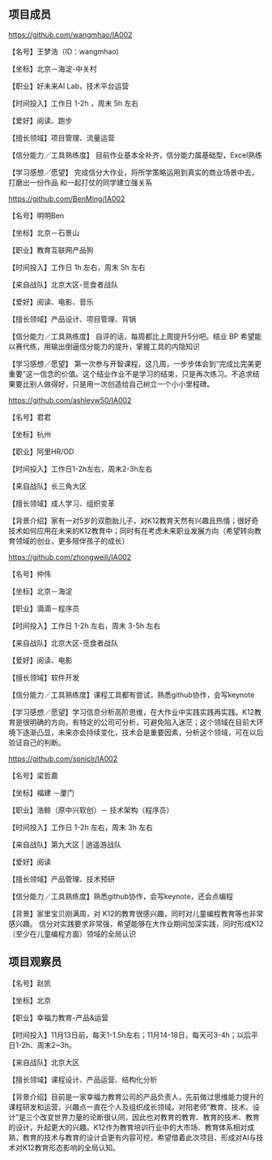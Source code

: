 
## 项目成员

https://github.com/wangmhao/IA002

【名号】王梦浩（ID：wangmhao)

【坐标】北京－海淀-中关村

【职业】好未来AI Lab，技术平台运营

【时间投入】工作日 1-2h ，周末 5h 左右

【爱好】阅读、跑步

【擅长领域】项目管理、流量运营

【信分能力／工具熟练度】
目前作业基本全补齐，信分能力属基础型，Excel熟练

【学习感想／愿望】
完成信分大作业，将所学策略运用到真实的商业场景中去，打磨出一份作品
和一起打仗的同学建立强关系

https://github.com/BenMing/IA002

【名号】明明Ben

【坐标】北京－石景山

【职业】教育互联网产品狗

【时间投入】工作日 1h 左右，周末 5h 左右

【来自战队】北京大区-觅食者战队

【爱好】阅读、电影、音乐

【擅长领域】产品设计、项目管理、背锅

【信分能力／工具熟练度】
自评的话，每周都比上周提升5分吧。结业 BP 希望能以赛代练，用输出倒逼信分能力的提升，掌握工具的内隐知识

【学习感想／愿望】
第一次参与开智课程，这几周，一步步体会到“完成比完美更重要”这一信念的价值。这个结业作业不是学习的结束，只是再次练习。不追求结果要比别人做得好，只是用一次创造给自己树立一个小小里程碑。


https://github.com/ashleyw50/IA002

【名号】君君

【坐标】杭州

【职业】阿里HR/OD

【时间投入】工作日1-2h左右，周末2-3h左右

【来自战队】长三角大区

【擅长领域】成人学习、组织变革

【背景介绍】家有一对5岁的双胞胎儿子，对K12教育天然有兴趣且热情；很好奇技术如何应用在未来的K12教育中；同时有在考虑未来职业发展方向（希望转向教育领域的创业，更多陪伴孩子的成长）


https://github.com/zhongweili/IA002

【名号】仲伟

【坐标】北京－海淀

【职业】滴滴－程序员

【时间投入】工作日 1-2h 左右，周末 3-5h 左右

【来自战队】北京大区-觅食者战队

【爱好】阅读、电影

【擅长领域】软件开发

【信分能力／工具熟练度】课程工具都有尝试，熟悉github协作，会写keynote

【学习感想／愿望】学习信息分析高阶思维，在大作业中实践实践再实践。K12教育是很明确的方向，有特定的公司可分析，可避免陷入迷茫；这个领域在目前大环境下逐渐凸显，未来亦会持续变化，技术会是重要因素，分析这个领域，可在以后验证自己的判断。


https://github.com/soniclr/IA002

【名号】梁哲嘉

【坐标】福建 －厦门

【职业】浩鲸（原中兴软创）－ 技术架构（程序员）

【时间投入】工作日 1-2h 左右，周末 3h 左右

【来自战队】第九大区 | 逍遥游战队

【爱好】阅读

【擅长领域】产品管理、技术预研

【信分能力／工具熟练度】熟悉github协作，会写keynote，还会点编程

【背景】家里宝贝刚满周，对 K12的教育很感兴趣，同时对儿童编程教育等也非常感兴趣。 信分对实践要求非常强，希望能够在大作业期间加深实践，同时形成K12 （至少在儿童编程方面）领域的全局认识


## 项目观察员

【名号】赵凯

【坐标】北京

【职业】幸福力教育-产品&运营

【时间投入】11月13日前，每天1-1.5h左右；11月14-18日，每天可3-4h；以后平日1-2h、周末2~3h。

【来自战队】北京大区

【擅长领域】课程设计、产品运营、结构化分析

【背景介绍】目前是一家幸福力教育公司的产品负责人，先前做过思维能力提升的课程研发和运营，兴趣点一直在个人及组织成长领域。对阳老师“教育、技术、设计”是三个改变世界力量的论断很认同，因此也对教育的教育、教育的技术、教育的设计，升起更大的兴趣。K12作为教育培训行业中的大市场、教育体系相对成熟，教育的技术与教育的设计会更有内容可挖，希望借着此次项目、形成对AI与技术对K12教育形态影响的全局认知。
